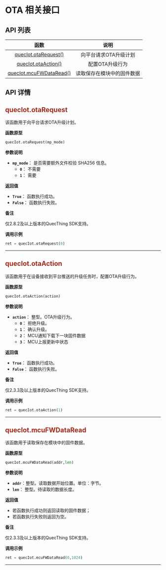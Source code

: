 # OTA 相关接口
## **API 列表**

| 函数 | 说明  |
|:--------:| :-------------:|
| [quecIot.otaRequest()](#otaRequest)|向平台请求OTA升级计划 |
| [quecIot.otaAction()](#otaAction) |配置OTA升级行为 |
| [quecIot.mcuFWDataRead()](#mcuFWDataRead)|读取保存在模块中的固件数据 |

## **API 详情**


<span id="otaRequest">  </span>
## <font color=#A52A1A  >__quecIot.otaRequest__</font>

该函数用于向平台请求OTA升级计划。

__函数原型__

```py
quecIot.otaRequest(mp_mode)
```
__参数说明__

 * __`mp_mode`__：   是否需要额外文件校验 SHA256 信息。
	* __`0`__： 不需要 
	 * __`1`__： 需要

__返回值__

* __`True`__：   函数执行成功。
* __`False`__： 函数执行失败。

__备注__

仅2.8.2及以上版本的QuecThing SDK支持。

__调用示例__

```py
ret = quecIot.otaRequest(0)
```
---

<span id="otaAction">  </span>
## <font color=#A52A1A  >__quecIot.otaAction__</font>

该函数用于在设备接收到平台推送的升级任务时，配置OTA升级行为。

__函数原型__

```py
quecIot.otaAction(action)
```
__参数说明__

 * __`action`__：  整型。OTA升级行为。
	* __`0`__： 拒绝升级。 
	* __`1`__： 确认升级。
	* __`2`__： MCU通知下载下一块固件数据 
	* __`3`__： MCU上报更新中状态

__返回值__

* __`True`__：   函数执行成功。
* __`False`__： 函数执行失败。

__备注__

仅2.3.3及以上版本的QuecThing SDK支持。

__调用示例__

```py
ret = quecIot.otaAction(1)
```
---


<span id="mcuFWDataRead">  </span>
## <font color=#A52A1A  >__quecIot.mcuFWDataRead__</font>

该函数用于读取保存在模块中的固件数据。

__函数原型__

```py
quecIot.mcuFWDataRead(addr,len)
```
__参数说明__

 * __`addr`__：整型。读取数据开始位置。单位：字节。
 * __`len`__： 整型。待读取的数据长度。


__返回值__

* 若函数执行成功则返回读取的固件数据；
* 若函数执行失败则返回为空。

__备注__

仅2.3.3及以上版本的QuecThing SDK支持。

__调用示例__

```py
ret = quecIot.mcuFWDataRead(0,1024)
```
--- 
